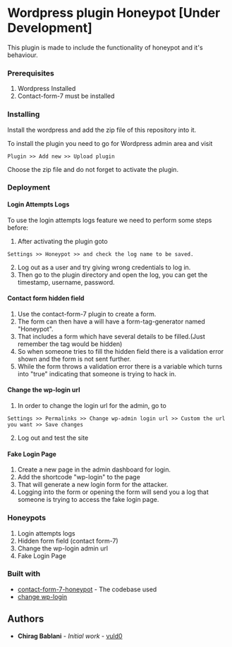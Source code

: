 # Wordpress plugin Honeypot [Under Development]

This plugin is made to include the functionality of honeypot and it's behaviour. 


### Prerequisites

1. Wordpress Installed
2. Contact-form-7 must be installed

### Installing

Install the wordpress and add the zip file of this repository into it.

To install the plugin you need to go for Wordpress admin area and visit 

```
Plugin >> Add new >> Upload plugin 
```

Choose the zip file and do not forget to activate the plugin.


### Deployment

#### Login Attempts Logs
To use the login attempts logs feature we need to perform some steps before:

1. After activating the plugin goto

```
Settings >> Honeypot >> and check the log name to be saved.
```
2. Log out as a user and try giving wrong credentials to log in.
3. Then go to the plugin directory and open the log, you can get the timestamp, username, password.

#### Contact form hidden field
1. Use the contact-form-7 plugin to create a form.
2. The form can then have a will have a form-tag-generator named "Honeypot".
3. That includes a form which have several details to be filled.(Just remember the tag would be hidden)
4. So when someone tries to fill the hidden field there is a validation error shown and the form is not sent further.
5. While the form throws a validation error there is a variable which turns into "true" indicating that someone is trying to hack in.

#### Change the wp-login url
1. In order to change the login url for the admin, go to

```
Settings >> Permalinks >> Change wp-admin login url >> Custom the url you want >> Save changes
```

2. Log out and test the site

#### Fake Login Page

1. Create a new page in the admin dashboard for login.
2. Add the shortcode "wp-login" to the page
3. That will generate a new login form for the attacker.
4. Logging into the form or opening the form will send you a log that someone is trying to access the fake login page.

### Honeypots

1. Login attempts logs
2. Hidden form field (contact form-7)
3. Change the wp-login admin url
4. Fake Login Page


### Built with

* [contact-form-7-honeypot](https://github.com/nocean/cf7-honeypot) - The codebase used
* [change wp-login](https://wordpress.org/plugins/change-wp-admin-login/)

## Authors

* **Chirag Bablani** - *Initial work* - [vuld0](https://github.com/vuld0)

